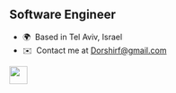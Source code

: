 Software Engineer
-----------------

*   🌍  Based in Tel Aviv, Israel
*   ✉️  Contact me at [Dorshirf@gmail.com](mailto:Dorshirf@gmail.com)


<p align="left">
<a href="https://www.linkedin.com/in/dorshir" target="_blank" rel="noreferrer">
<picture>
<source media="(prefers-color-scheme: dark)" srcset="https://raw.githubusercontent.com/danielcranney/readme-generator/main/public/icons/socials/linkedin-dark.svg" />
<source media="(prefers-color-scheme: light)" srcset="https://raw.githubusercontent.com/danielcranney/readme-generator/main/public/icons/socials/linkedin.svg" />
<img src="https://raw.githubusercontent.com/danielcranney/readme-generator/main/public/icons/socials/linkedin.svg" width="32" height="32" />
</picture>
</a></p>
